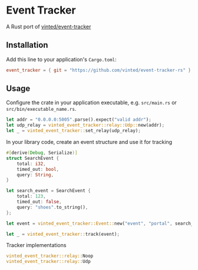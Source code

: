 # Event Tracker

A Rust port of [vinted/event-tracker](https://github.com/vinted/event-tracker)

## Installation

Add this line to your application's `Cargo.toml`:

```toml
event_tracker = { git = "https://github.com/vinted/event-tracker-rs" }
```

## Usage

Configure the crate in your application executable, e.g. `src/main.rs` or `src/bin/executable_name.rs`.

```rust
let addr = "0.0.0.0:5005".parse().expect("valid addr");
let udp_relay = vinted_event_tracker::relay::Udp::new(addr);
let _ = vinted_event_tracker::set_relay(udp_relay);
```

In your library code, create an event structure and use it for tracking

```rust
#[derive(Debug, Serialize)]
struct SearchEvent {
    total: i32,
    timed_out: bool,
    query: String,
}

let search_event = SearchEvent {
    total: 123,
    timed_out: false,
    query: "shoes".to_string(),
};

let event = vinted_event_tracker::Event::new("event", "portal", search_event);

let _ = vinted_event_tracker::track(event);
```

Tracker implementations

```rust
vinted_event_tracker::relay::Noop
vinted_event_tracker::relay::Udp
```
